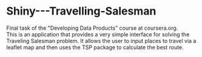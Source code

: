 # Shiny---Travelling-Salesman
Final task of the "Developing Data Products" course at coursera.org.<br/>
This is an application that provides a very simple interface for solving the Traveling Salesman problem.
It allows the user to input places to travel via a leaflet map and then uses the TSP package to calculate the best route.
